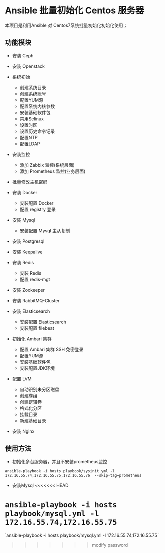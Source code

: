# Ansible 批量初始化 Centos 服务器
本项目是利用Ansible 对 Centos7系统批量初始化初始化使用；

## 功能模块
* 安装 Ceph

* 安装 Openstack

* 系统初始
   * 创建系统目录
   * 创建系统账号
   * 配置YUM源
   * 配置系统内核参数
   * 安装基础软件包
   * 禁用Selinux
   * 设置时区
   * 设置历史命令记录
   * 配置NTP
   * 配置LDAP

* 安装监控
   * 添加 Zabbix 监控(系统层面)
   * 添加 Prometheus 监控(业务层面)

* 批量修改主机密码
  
* 安装 Docker
   * 安装配置 Docker
   * 配置 registry 登录

* 安装 Mysql
   * 安装配置 Mysql 主从复制

* 安装 Postgresql

* 安装 Keepalive

* 安装 Redis
   * 安装 Redis
   * 配置 redis-mgt

* 安装 Zookeeper

* 安装 RabbitMQ-Cluster

* 安装 Elasticsearch
  * 安装配置 Elasticsearch
  * 安装配置 filebeat

* 初始化 Ambari 集群
  * 配置 Ambari 集群 SSH 免密登录
  * 配置YUM源
  * 安装基础软件包
  * 安装配置JDK环境
* 配置 LVM
  * 自动识别未分区磁盘
  * 创建卷组
  * 创建逻辑卷
  * 格式化分区
  * 挂载目录
  * 新建基础目录
* 安装 Nginx


## 使用方法
* 初始化多台服务器，并且不安装prometheus监控

`ansible-playbook -i hosts playbook/sysinit.yml -l 172.16.55.74,172.16.55.75,172.16.55.76  --skip-tag=prometheus`

* 安装Mysql
<<<<<<< HEAD

`ansible-playbook -i hosts playbook/mysql.yml -l 172.16.55.74,172.16.55.75`
=======
\`ansible-playbook -i hosts playbook/mysql.yml -l 172.16.55.74,172.16.55.75 \`
>>>>>>> modify password
